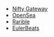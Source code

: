 - [Nifty Gateway](https://niftygateway.com/)
- [OpenSea](https://opensea.io/)
- [Rarible](https://rarible.com/)
- [EulerBeats](https://eulerbeats.com/)